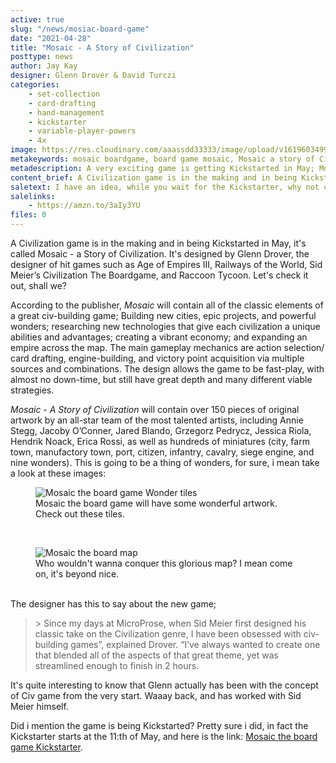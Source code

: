 ```yaml
---
active: true
slug: "/news/mosiac-board-game"
date: "2021-04-28"
title: "Mosaic - A Story of Civilization"
posttype: news
author: Jay Kay
designer: Glenn Drover & David Turczi
categories: 
    - set-collection
    - card-drafting
    - hand-management
    - kickstarter
    - variable-player-powers
    - 4x
image: https://res.cloudinary.com/aaassdd33333/image/upload/v1619603499/mosaic.jpg
metakeywords: mosaic boardgame, board game mosaic, Mosaic a story of Civilization, Glenn Drover mosaic, mosaic Kickstarter, civilization mosaic
metadescription: A very exciting game is getting Kickstarted in May; Mosaic - A Story of Civilization.
content_brief: A Civilization game is in the making and in being Kickstarted in May, it's called Mosaic - a Story of Civilization. It's designed by Glenn Drover, the designer of hit games such as Age of Empires III, Railways of the World, Sid Meier’s Civilization The Boardgame, and Raccoon Tycoon. Let's check it out, shall we?
saletext: I have an idea, while you wait for the Kickstarter, why not check out Glenns excellent Railways of the World?
salelinks: 
    - https://amzn.to/3aIy3YU
files: 0
---
```

 A Civilization game is in the making and in being Kickstarted in May, it's called Mosaic - a Story of Civilization. It's designed by Glenn Drover, the designer of hit games such as Age of Empires III, Railways of the World, Sid Meier’s Civilization The Boardgame, and Raccoon Tycoon. Let's check it out, shall we?

According to the publisher, *Mosaic* will contain all of the classic elements of a great civ-building game; 
Building new cities, epic projects, and powerful wonders; researching new technologies that give each civilization a unique abilities and advantages; creating a vibrant economy; and expanding an empire across the map. The main gameplay mechanics are action selection/ card drafting, engine-building, and victory point acquisition via multiple sources and combinations. The design allows the game to be fast-play, with almost no down-time, but still have great depth and many different viable strategies.

 *Mosaic - A Story of Civilization* will contain over 150 pieces of original artwork by an all-star team of the most talented artists, including Annie Stegg, Jacoby O’Conner, Jared Blando, Grzegorz Pedrycz, Jessica Riola, Hendrik Noack, Erica Rossi, as well as hundreds of miniatures (city, farm town, manufactory town, port, citizen, infantry, cavalry, siege engine, and nine wonders). This is going to be a thing of wonders, for sure, i mean take a look at these images:
<figure class="figure">
    <img class="image fit" alt="Mosaic the board game Wonder tiles" src="https://res.cloudinary.com/aaassdd33333/image/upload/v1619604207/wonder-tiles.jpg" ></img>
    <figcaption class="figcaption">Mosaic the board game will have some wonderful artwork. Check out these tiles.</figcaption>
</figure><br>

<figure class="figure">
    <img class="image fit" alt="Mosaic the board map" src="https://res.cloudinary.com/aaassdd33333/image/upload/v1619604209/mosaic-map.jpg" ></img>
    <figcaption class="figcaption">Who wouldn't wanna conquer this glorious map? I mean come on, it's beyond nice.</figcaption>
</figure><br>
 The designer has this to say about the new game;
 <blockquote>> Since my days at MicroProse, when Sid Meier first designed his classic take on the Civilization genre, I have been obsessed with civ-building games”, explained Drover. “I’ve always wanted to create one that blended all of the aspects of that great theme, yet was streamlined enough to finish in 2 hours.</blockquote>
 It's quite interesting to know that Glenn actually has been with the concept of Civ game from the very start. Waaay back, and has worked with Sid Meier himself.


Did i mention the game is being Kickstarted? Pretty sure i did, in fact the Kickstarter starts at the 11:th of May, and here is the link: [Mosaic the board game Kickstarter](https://www.kickstarter.com/projects/954412004/mosaic-a-story-of-civilization).